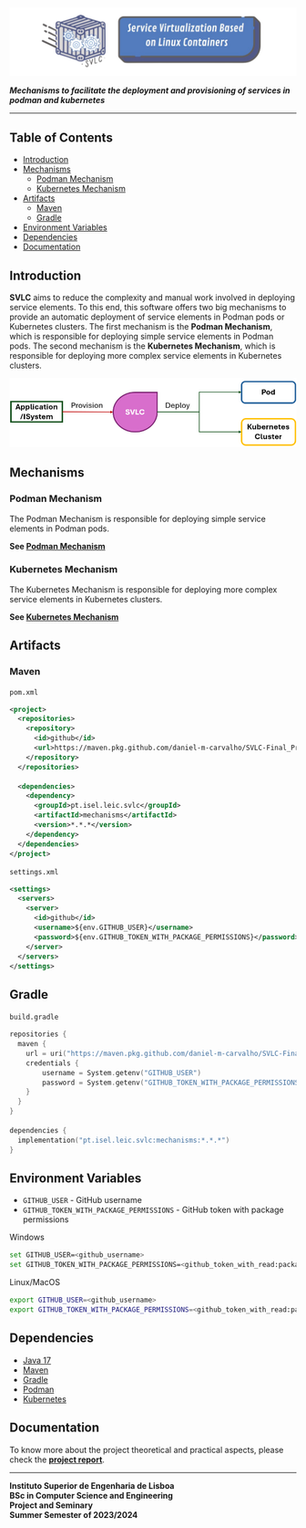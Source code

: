 ![logo](assets/logo.png)

***Mechanisms to facilitate the deployment and provisioning of services in podman and kubernetes***

---

## Table of Contents
* [Introduction](#introduction)
* [Mechanisms](#mechanisms)
  * [Podman Mechanism](#podman-mechanism)
  * [Kubernetes Mechanism](#kubernetes-mechanism)
* [Artifacts](#artifacts)
  * [Maven](#maven)
  * [Gradle](#gradle)
* [Environment Variables](#environment-variables)
* [Dependencies](#dependencies)
* [Documentation](#documentation)

## Introduction

**SVLC** aims to reduce the complexity and manual work involved in deploying 
service elements. To this end, this software offers two big mechanisms to provide 
an automatic deployment of service elements in Podman pods or Kubernetes clusters. 
The first mechanism is the **Podman Mechanism**, which is responsible for deploying
simple service elements in Podman pods. The second mechanism is the **Kubernetes Mechanism**,
which is responsible for deploying more complex service elements in Kubernetes clusters.

![SVLC](assets/idea.png)

## Mechanisms

### Podman Mechanism

The Podman Mechanism is responsible for deploying simple service elements in Podman pods.

**See [Podman Mechanism](svlc/docs/podman.md)**

### Kubernetes Mechanism

The Kubernetes Mechanism is responsible for deploying more complex service elements in Kubernetes clusters.

**See [Kubernetes Mechanism](svlc/docs/kubernetes.md)**

## Artifacts

### Maven

`pom.xml`

```xml
<project>
  <repositories>
    <repository>
      <id>github</id>
      <url>https://maven.pkg.github.com/daniel-m-carvalho/SVLC-Final_Project</url>
    </repository>
  </repositories>
  
  <dependencies>
    <dependency>
      <groupId>pt.isel.leic.svlc</groupId>
      <artifactId>mechanisms</artifactId>
      <version>*.*.*</version>
    </dependency>
  </dependencies>
</project>
```

`settings.xml`

```xml
<settings>
  <servers>
    <server>
      <id>github</id>
      <username>${env.GITHUB_USER}</username>
      <password>${env.GITHUB_TOKEN_WITH_PACKAGE_PERMISSIONS}</password>
    </server>
  </servers>
</settings>
```

## Gradle

`build.gradle`

```kotlin
repositories {
  maven {
    url = uri("https://maven.pkg.github.com/daniel-m-carvalho/SVLC-Final_Project")
    credentials {
        username = System.getenv("GITHUB_USER")
        password = System.getenv("GITHUB_TOKEN_WITH_PACKAGE_PERMISSIONS")
    }
  }
}

dependencies {
  implementation("pt.isel.leic.svlc:mechanisms:*.*.*")
}
```

## Environment Variables

* `GITHUB_USER` - GitHub username
* `GITHUB_TOKEN_WITH_PACKAGE_PERMISSIONS` - GitHub token with package permissions

Windows

```sh
set GITHUB_USER=<github_username>
set GITHUB_TOKEN_WITH_PACKAGE_PERMISSIONS=<github_token_with_read:packages_permitions>
```

Linux/MacOS

```bash
export GITHUB_USER=<github_username>
export GITHUB_TOKEN_WITH_PACKAGE_PERMISSIONS=<github_token_with_read:packages_permitions>
```

## Dependencies

* [Java 17](https://www.oracle.com/java/technologies/javase-jdk17-downloads.html)
* [Maven](https://maven.apache.org/download.cgi)
* [Gradle](https://gradle.org/install/)
* [Podman](https://podman.io/getting-started/installation)
* [Kubernetes](https://kubernetes.io/docs/tasks/tools/install-kubectl/)

## Documentation

To know more about the project theoretical and practical aspects, please check the **[project report](docs/final_version/svlc.pdf)**.

---

**Instituto Superior de Engenharia de Lisboa**<br>
**BSc in Computer Science and Engineering**<br>
**Project and Seminary**<br>
**Summer Semester of 2023/2024**
